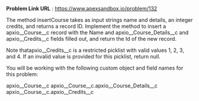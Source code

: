 **Problem Link URL** : https://www.apexsandbox.io/problem/132

The method insertCourse takes as input strings name and details, an integer credits, and returns a record ID. Implement the method to insert a apxio__Course__c record with the Name and apxio__Course_Details__c and apxio__Credits__c fields filled out, and return the Id of the new record.


Note thatapxio__Credits__c is a restricted picklist with valid values 1, 2, 3, and 4. If an invalid value is provided for this picklist, return null.

You will be working with the following custom object and field names for this problem:

apxio__Course__c
apxio__Course__c.apxio__Course_Details__c
apxio__Course__c.apxio__Credits__c